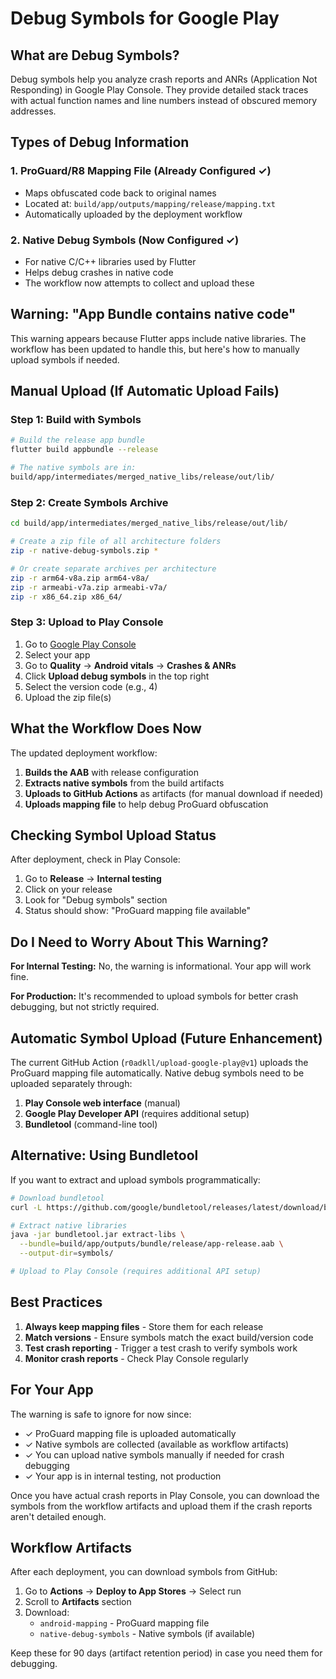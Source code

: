 # Debug Symbols for Google Play

## What are Debug Symbols?

Debug symbols help you analyze crash reports and ANRs (Application Not Responding) in Google Play Console. They provide detailed stack traces with actual function names and line numbers instead of obscured memory addresses.

## Types of Debug Information

### 1. ProGuard/R8 Mapping File (Already Configured ✓)
- Maps obfuscated code back to original names
- Located at: `build/app/outputs/mapping/release/mapping.txt`
- Automatically uploaded by the deployment workflow

### 2. Native Debug Symbols (Now Configured ✓)
- For native C/C++ libraries used by Flutter
- Helps debug crashes in native code
- The workflow now attempts to collect and upload these

## Warning: "App Bundle contains native code"

This warning appears because Flutter apps include native libraries. The workflow has been updated to handle this, but here's how to manually upload symbols if needed.

## Manual Upload (If Automatic Upload Fails)

### Step 1: Build with Symbols

```bash
# Build the release app bundle
flutter build appbundle --release

# The native symbols are in:
build/app/intermediates/merged_native_libs/release/out/lib/
```

### Step 2: Create Symbols Archive

```bash
cd build/app/intermediates/merged_native_libs/release/out/lib/

# Create a zip file of all architecture folders
zip -r native-debug-symbols.zip *

# Or create separate archives per architecture
zip -r arm64-v8a.zip arm64-v8a/
zip -r armeabi-v7a.zip armeabi-v7a/
zip -r x86_64.zip x86_64/
```

### Step 3: Upload to Play Console

1. Go to [Google Play Console](https://play.google.com/console)
2. Select your app
3. Go to **Quality** → **Android vitals** → **Crashes & ANRs**
4. Click **Upload debug symbols** in the top right
5. Select the version code (e.g., 4)
6. Upload the zip file(s)

## What the Workflow Does Now

The updated deployment workflow:

1. **Builds the AAB** with release configuration
2. **Extracts native symbols** from the build artifacts
3. **Uploads to GitHub Actions** as artifacts (for manual download if needed)
4. **Uploads mapping file** to help debug ProGuard obfuscation

## Checking Symbol Upload Status

After deployment, check in Play Console:

1. Go to **Release** → **Internal testing**
2. Click on your release
3. Look for "Debug symbols" section
4. Status should show: "ProGuard mapping file available"

## Do I Need to Worry About This Warning?

**For Internal Testing:** No, the warning is informational. Your app will work fine.

**For Production:** It's recommended to upload symbols for better crash debugging, but not strictly required.

## Automatic Symbol Upload (Future Enhancement)

The current GitHub Action (`r0adkll/upload-google-play@v1`) uploads the ProGuard mapping file automatically. Native debug symbols need to be uploaded separately through:

1. **Play Console web interface** (manual)
2. **Google Play Developer API** (requires additional setup)
3. **Bundletool** (command-line tool)

## Alternative: Using Bundletool

If you want to extract and upload symbols programmatically:

```bash
# Download bundletool
curl -L https://github.com/google/bundletool/releases/latest/download/bundletool-all.jar -o bundletool.jar

# Extract native libraries
java -jar bundletool.jar extract-libs \
  --bundle=build/app/outputs/bundle/release/app-release.aab \
  --output-dir=symbols/

# Upload to Play Console (requires additional API setup)
```

## Best Practices

1. **Always keep mapping files** - Store them for each release
2. **Match versions** - Ensure symbols match the exact build/version code
3. **Test crash reporting** - Trigger a test crash to verify symbols work
4. **Monitor crash reports** - Check Play Console regularly

## For Your App

The warning is safe to ignore for now since:
- ✓ ProGuard mapping file is uploaded automatically
- ✓ Native symbols are collected (available as workflow artifacts)
- ✓ You can upload native symbols manually if needed for crash debugging
- ✓ Your app is in internal testing, not production

Once you have actual crash reports in Play Console, you can download the symbols from the workflow artifacts and upload them if the crash reports aren't detailed enough.

## Workflow Artifacts

After each deployment, you can download symbols from GitHub:

1. Go to **Actions** → **Deploy to App Stores** → Select run
2. Scroll to **Artifacts** section
3. Download:
   - `android-mapping` - ProGuard mapping file
   - `native-debug-symbols` - Native symbols (if available)

Keep these for 90 days (artifact retention period) in case you need them for debugging.
